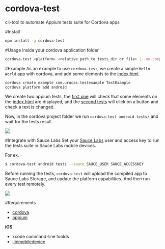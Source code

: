 # cordova-test
cli-tool to automate Appium tests suite for Cordova apps

#Install
```bash
npm install -g cordova-test
```

#Usage
Inside your cordova application folder
```bash
cordova-test <platform> <relative_path_to_tests_dir_or_file> [--no-compile] [--sauce user accessKey]
```

#Example
As an example to use ```cordova-test```, we create a simple ```Hello World``` app with cordova, and add some elements to the [index.html](https://github.com/Urucas/cordova-test/blob/master/example/www/index.html).
```bash
cordova create example com.urucas.testexample TestExample
cordova platform add android
```
We create two appium tests, the [first one](https://github.com/Urucas/cordova-test/blob/master/example/tests/1_index_test.js) will check that some elements on the [index.html](https://github.com/Urucas/cordova-test/blob/master/example/www/index.html) are displayed, and the [second tests](https://github.com/Urucas/cordova-test/blob/master/example/tests/2_button_test.js) will click on a button and check a text is changed.

Now, in the cordova project folder we run ```cordova-test android tests/``` and wait for the tests result.


<img src="https://raw.githubusercontent.com/Urucas/cordova-test/master/screen.png">

#Integrate with Sauce Labs
Set your [Sauce Labs](https://saucelabs.com/) user and access key to run the tests suite in Sauce Labs mobile devices.

For ex. 
```bash
$ cordova-test android tests --sauce SAUCE_USER SAUCE_ACCESSKEY
```
Before running the tests, ```cordova-test``` will upload the compiled app to Sauce Labs Storage, and update the platform capabilities. And then run every test remotely. 

<img src="https://raw.githubusercontent.com/Urucas/cordova-test/master/screen-sauce.png">

#Requirements
* [cordova](https://cordova.apache.org/)
* [appium](https://github.com/appium/appium)

**iOS**
* xcode command-line toolds
* [libimobiledevice](libimobiledevice)
